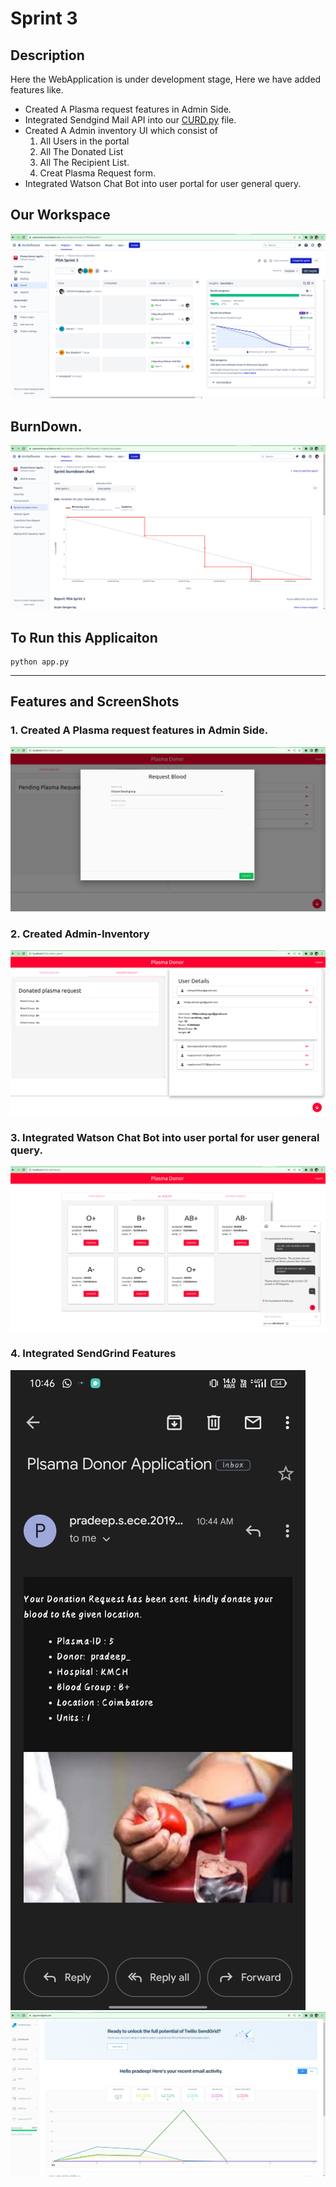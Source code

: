 # Sprint 3

## Description
Here the WebApplication is under development stage, Here we have added features like.
- Created A Plasma request features in Admin Side.
- Integrated Sendgind Mail API into our [CURD.py](CURD.py) file.
- Created A Admin inventory UI which consist of
    1. All Users in the portal
    1. All The Donated List
    1. All The Recipient List.
    1. Creat Plasma Request form.
- Integrated Watson Chat Bot into user portal for user general query.



## Our Workspace
![Alt text](pic/workspace.png)


## BurnDown.
![Alt text](pic/burndown-chart.png)

## To Run this Applicaiton
    python app.py

______
## **Features and ScreenShots**

### 1. Created A Plasma request features in Admin Side.
![Alt text](pic/admin2.png)

### 2. Created Admin-Inventory

![Alt text](pic/admin-1.png)

### 3. Integrated Watson Chat Bot into user portal for user general query.
![Alt text](pic/watson.png)

### 4. Integrated SendGrind Features
![Alt text](pic/mail.jpeg)
![Alt text](pic/sendgrind-portal.png)